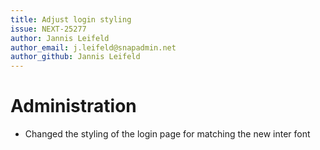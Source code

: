 ```yaml
---
title: Adjust login styling
issue: NEXT-25277
author: Jannis Leifeld
author_email: j.leifeld@snapadmin.net
author_github: Jannis Leifeld
---
```

# Administration
* Changed the styling of the login page for matching the new inter font

